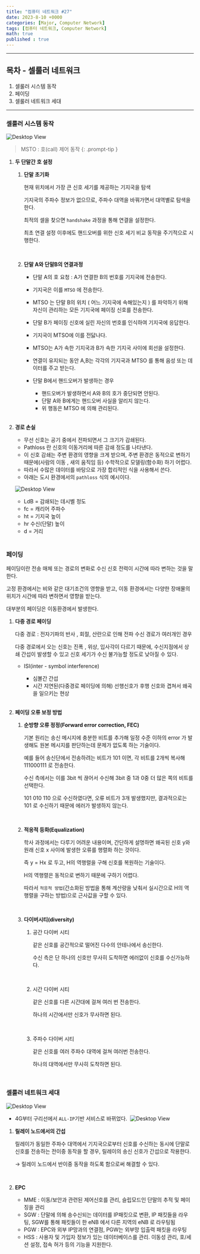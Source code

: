 ```yaml
---
title: "컴퓨터 네트워크 #27"
date: 2023-8-10 +0000
categories: [Major, Computer Network]
tags: [컴퓨터 네트워크, Computer Network]
math: true
published : true
---
```


---
## 목차 - 셀룰러 네트워크

1. 셀룰러 시스템 동작
2. 페이딩
3. 셀룰러 네트워크 세대

---

### 셀룰러 시스템 동작

![Desktop View](/assets/img/Com-Net/121.png)

> MSTO : 호(call) 제어 동작
{: .prompt-tip }

1. **두 단말간 호 설정**

    1. **단말 초기화**

        현재 위치에서 가장 큰 신호 세기를 제공하는 기지국을 탐색

        기지국의 주파수 정보가 없으므로, 주파수 대역을 바꿔가면서 대역별로 탐색을 한다.

        최적의 셀을 찾으면 `handshake` 과정을 통해 연결을 설정한다.

        최초 연결 설정 이후에도 핸드오버를 위한 신호 세기 비교 동작을 주기적으로 시행한다.

        <br>

    2. **단말 A와 단말B의 연결과정**

        - 단말 A의 호 요청 : A가 연결한 B의 번호를 기지국에 전송한다.
        - 기지국은 이를 `MTSO` 에 전송한다.
        - MTSO 는 단말 B의 위치 ( 어느 기지국에 속해있는지 ) 를 파악하기 위해 자신이 관리하는 모든 기지국에 페이징 신호를 전송한다.
        - 단말 B가 페이징 신호에 실린 자신의 번호를 인식하여 기지국에 응답한다.
        - 기지국이 MTSO에 이를 전닳나다.
        - MTSO는 A가 속한 기지국과 B가 속한 기지국 사이에 회선을 설정한다.
        - 연결이 유지되는 동안 A,B는 각각의 기지국과 MTSO 를 통해 음성 또는 데이터를 주고 받는다.
        - 단말 B에서 핸드오버가 발생하는 경우
            - 핸드오버가 발생하면서 A와 B의 호가 중단되면 안된다.
            - 단말 A와 B에게는 핸드오버 사실을 알리지 않는다.
            - 위 행동은 MTSO 에 의해 관리된다.

            <br>

2. **경로 손실**

    - 무선 신호는 공기 중에서 전파되면서 그 크기가 감쇄된다.
    - Pathloss 란 신호의 이동거리에 따른 감쇄 정도를 나타낸다.
    - 이 신호 감쇄는 주변 환경의 영향을 크게 받으며, 주변 환경은 동적으로 변하기 때문에(사람의 이동 , 새의 움직임 등) 수학적으로 모델링(함수화) 하기 어렵다.
    - 따라서 수많은 데이터를 바탕으로 가장 합리적인 식을 사용해서 쓴다.
    - 아래는 도시 환경에서의 `pathloss` 식의 예시이다.

    ![Desktop View](/assets/img/Com-Net/122.png)

    - LdB = 감쇄되는 데시벨 정도
    - fc = 캐리어 주파수
    - ht = 기지국 높이
    - hr 수신(단말) 높이
    - d = 거리

    <br>

### **페이딩**

페이딩이란 전송 매체 또는 경로의 변화로 수신 신호 전력이 시간에 따라 변하는 것을 말한다. 

고정 환경에서는 비와 같은 대기조건의 영향을 받고, 이동 환경에서는 다양한 장애물의 위치가 시간에 따라 변하면서 영향을 받는다. 

대부분의 페이딩은 이동환경에서 발생한다.

1. **다중 경로 페이딩**

    다중 경로 : 전자기파의 반사 , 회절, 산란으로 인해 전파 수신 경로가 여러개인 경우

    다중 경로에서 오는 신호는 진폭 , 위상, 입사각이 다르기 때문에, 수신지점에서 상쇄 간섭이 발생할 수 있고 신호 세기가 수신 불가능할 정도로 낮아질 수 있다.

    - ISI(inter - symbol interference)
        
        - 심볼간 간섭
        - 시간 지연된(다중경로 페이딩에 의해) 선행신호가 후행 신호와 겹쳐서 왜곡을 일으키는 현상

        <br>

2. **페이딩 오류 보정 방법**

    1. **순방향 오류 정정(Forward error correction, FEC)**

        기본 원리는 송신 메시지에 충분한 비트를 추가해 일정 수준 이하의 error 가 발생해도 원본 메시지를 판단하는데 문제가 없도록 하는 기술이다.

        예를 들어 송신단에서 전송하려는 비트가 101 이면, 각 비트를 2개씩 복사해 111000111 로 전송한다. 
        
        수신 측에서는 이를 3bit 씩 끊어서 수신해 3bit 중 1과 0중 더 많은 쪽의 비트를 선택한다. 
        
        101 010 110 으로 수신하였다면, 오류 비트가 3개 발생했지만, 결과적으로는 101 로 수신하기 때문에 에러가 발생하지 않는다.

        <br>

    2. **적응적 등화(Equalization)**

        학사 과정에서는 다루기 어려운 내용이며, 간단하게 설명하면 왜곡된 신호 y와 원래 신호 x 사이에 발생한 오류를 행렬화 하는 것이다. 
        
        즉 y = Hx 로 두고, H의 역행렬을 구해 신호를 복원하는 기술이다. 
        
        H의 역행렬은 동적으로 변하기 때문에 구하기 어렵다. 
        
        따라서 `적응적 방법`(간소화된 방법을 통해 계산량을 낮춰서 실시간으로 H의 역행렬을 구하는 방법)으로 근사값을 구할 수 있다.

        <br>

    3. **다이버시티(diversity)**

        1. 공간 다이버 시티
            
            같은 신호를 공간적으로 떨어진 다수의 안테나에서 송신한다. 
            
            수신 측은 단 하나의 신호만 무사히 도착하면 에러없이 신호를 수신가능하다.

            <br>

        2. 시간 다이버 시티

            같은 신호를 다른 시간대에 걸쳐 여러 번 전송한다. 
            
            하나의 시간에서만 신호가 무사하면 된다.

            <br>
        
        3. 주파수 다이버 시티
            
            같은 신호를 여러 주파수 대역에 걸쳐 여러번 전송한다. 
            
            하나의 대역에서만 무사히 도착하면 된다.

            <br>

### **셀룰러 네트워크 세대**

![Desktop View](/assets/img/Com-Net/123.png)

- 4G부터 구리선에서 `ALL-IP`기반 서비스로 바뀌었다.
​
![Desktop View](/assets/img/Com-Net/124.png)

1. **릴레이 노드에서의 간섭**

    릴레이가 동일한 주파수 대역에서 기지국으로부터 신호를 수신하는 동시에 단말로 신호를 전송하는 전이중 동작을 할 경우, 릴레이의 송신 신호가 간섭으로 작용한다.

    → 릴레이 노드에서 반이중 동작을 하도록 함으로써 해결할 수 있다.

    <br>

2. **EPC**

    - MME : 이동/보안과 관련된 제어신호를 관리, 슬립모드인 단말의 추적 및 페이징을 관리
    - SGW : 단말에 의해 송수신되는 데이터를 IP패킷으로 변환, IP 패킷들을 라우팅, SGW를 통해 패킷들이 한 eNB 에서 다른 지역의 eNB 로 라우팅됨
    - PGW : EPC와 외부 IP망과의 연결점, PGW는 외부망 입출력 패킷을 라우팅
    - HSS : 사용자 및 가입자 정보가 있는 데이터베이스를 관리. 이동성 관리, 호/세션 설정, 접속 허가 등의 기능을 지원한다.